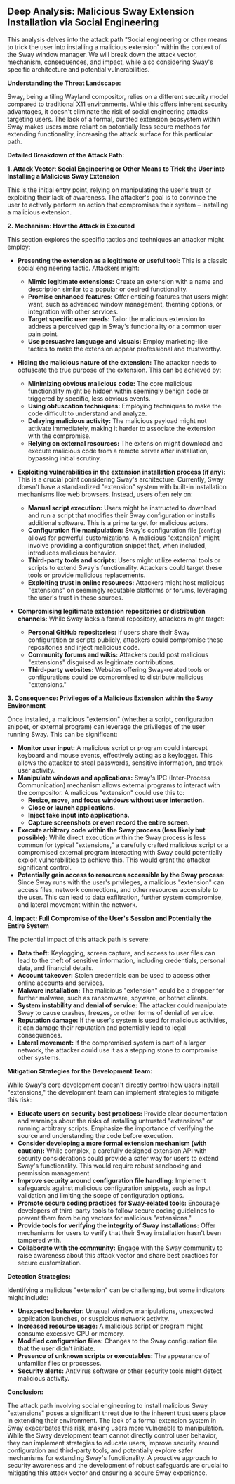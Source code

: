 ## Deep Analysis: Malicious Sway Extension Installation via Social Engineering

This analysis delves into the attack path "Social engineering or other means to trick the user into installing a malicious extension" within the context of the Sway window manager. We will break down the attack vector, mechanism, consequences, and impact, while also considering Sway's specific architecture and potential vulnerabilities.

**Understanding the Threat Landscape:**

Sway, being a tiling Wayland compositor, relies on a different security model compared to traditional X11 environments. While this offers inherent security advantages, it doesn't eliminate the risk of social engineering attacks targeting users. The lack of a formal, curated extension ecosystem within Sway makes users more reliant on potentially less secure methods for extending functionality, increasing the attack surface for this particular path.

**Detailed Breakdown of the Attack Path:**

**1. Attack Vector: Social Engineering or Other Means to Trick the User into Installing a Malicious Sway Extension**

This is the initial entry point, relying on manipulating the user's trust or exploiting their lack of awareness. The attacker's goal is to convince the user to actively perform an action that compromises their system – installing a malicious extension.

**2. Mechanism: How the Attack is Executed**

This section explores the specific tactics and techniques an attacker might employ:

* **Presenting the extension as a legitimate or useful tool:** This is a classic social engineering tactic. Attackers might:
    * **Mimic legitimate extensions:** Create an extension with a name and description similar to a popular or desired functionality.
    * **Promise enhanced features:** Offer enticing features that users might want, such as advanced window management, theming options, or integration with other services.
    * **Target specific user needs:** Tailor the malicious extension to address a perceived gap in Sway's functionality or a common user pain point.
    * **Use persuasive language and visuals:** Employ marketing-like tactics to make the extension appear professional and trustworthy.

* **Hiding the malicious nature of the extension:**  The attacker needs to obfuscate the true purpose of the extension. This can be achieved by:
    * **Minimizing obvious malicious code:**  The core malicious functionality might be hidden within seemingly benign code or triggered by specific, less obvious events.
    * **Using obfuscation techniques:**  Employing techniques to make the code difficult to understand and analyze.
    * **Delaying malicious activity:** The malicious payload might not activate immediately, making it harder to associate the extension with the compromise.
    * **Relying on external resources:** The extension might download and execute malicious code from a remote server after installation, bypassing initial scrutiny.

* **Exploiting vulnerabilities in the extension installation process (if any):** This is a crucial point considering Sway's architecture. Currently, Sway doesn't have a standardized "extension" system with built-in installation mechanisms like web browsers. Instead, users often rely on:
    * **Manual script execution:** Users might be instructed to download and run a script that modifies their Sway configuration or installs additional software. This is a prime target for malicious actors.
    * **Configuration file manipulation:**  Sway's configuration file (`config`) allows for powerful customizations. A malicious "extension" might involve providing a configuration snippet that, when included, introduces malicious behavior.
    * **Third-party tools and scripts:** Users might utilize external tools or scripts to extend Sway's functionality. Attackers could target these tools or provide malicious replacements.
    * **Exploiting trust in online resources:**  Attackers might host malicious "extensions" on seemingly reputable platforms or forums, leveraging the user's trust in these sources.

* **Compromising legitimate extension repositories or distribution channels:** While Sway lacks a formal repository, attackers might target:
    * **Personal GitHub repositories:** If users share their Sway configuration or scripts publicly, attackers could compromise these repositories and inject malicious code.
    * **Community forums and wikis:**  Attackers could post malicious "extensions" disguised as legitimate contributions.
    * **Third-party websites:**  Websites offering Sway-related tools or configurations could be compromised to distribute malicious "extensions."

**3. Consequence: Privileges of a Malicious Extension within the Sway Environment**

Once installed, a malicious "extension" (whether a script, configuration snippet, or external program) can leverage the privileges of the user running Sway. This can be significant:

* **Monitor user input:**  A malicious script or program could intercept keyboard and mouse events, effectively acting as a keylogger. This allows the attacker to steal passwords, sensitive information, and track user activity.
* **Manipulate windows and applications:**  Sway's IPC (Inter-Process Communication) mechanism allows external programs to interact with the compositor. A malicious "extension" could use this to:
    * **Resize, move, and focus windows without user interaction.**
    * **Close or launch applications.**
    * **Inject fake input into applications.**
    * **Capture screenshots or even record the entire screen.**
* **Execute arbitrary code within the Sway process (less likely but possible):** While direct execution within the Sway process is less common for typical "extensions," a carefully crafted malicious script or a compromised external program interacting with Sway could potentially exploit vulnerabilities to achieve this. This would grant the attacker significant control.
* **Potentially gain access to resources accessible by the Sway process:**  Since Sway runs with the user's privileges, a malicious "extension" can access files, network connections, and other resources accessible to the user. This can lead to data exfiltration, further system compromise, and lateral movement within the network.

**4. Impact: Full Compromise of the User's Session and Potentially the Entire System**

The potential impact of this attack path is severe:

* **Data theft:**  Keylogging, screen capture, and access to user files can lead to the theft of sensitive information, including credentials, personal data, and financial details.
* **Account takeover:** Stolen credentials can be used to access other online accounts and services.
* **Malware installation:** The malicious "extension" could be a dropper for further malware, such as ransomware, spyware, or botnet clients.
* **System instability and denial of service:**  The attacker could manipulate Sway to cause crashes, freezes, or other forms of denial of service.
* **Reputation damage:** If the user's system is used for malicious activities, it can damage their reputation and potentially lead to legal consequences.
* **Lateral movement:** If the compromised system is part of a larger network, the attacker could use it as a stepping stone to compromise other systems.

**Mitigation Strategies for the Development Team:**

While Sway's core development doesn't directly control how users install "extensions," the development team can implement strategies to mitigate this risk:

* **Educate users on security best practices:**  Provide clear documentation and warnings about the risks of installing untrusted "extensions" or running arbitrary scripts. Emphasize the importance of verifying the source and understanding the code before execution.
* **Consider developing a more formal extension mechanism (with caution):** While complex, a carefully designed extension API with security considerations could provide a safer way for users to extend Sway's functionality. This would require robust sandboxing and permission management.
* **Improve security around configuration file handling:**  Implement safeguards against malicious configuration snippets, such as input validation and limiting the scope of configuration options.
* **Promote secure coding practices for Sway-related tools:** Encourage developers of third-party tools to follow secure coding guidelines to prevent them from being vectors for malicious "extensions."
* **Provide tools for verifying the integrity of Sway installations:**  Offer mechanisms for users to verify that their Sway installation hasn't been tampered with.
* **Collaborate with the community:** Engage with the Sway community to raise awareness about this attack vector and share best practices for secure customization.

**Detection Strategies:**

Identifying a malicious "extension" can be challenging, but some indicators might include:

* **Unexpected behavior:**  Unusual window manipulations, unexpected application launches, or suspicious network activity.
* **Increased resource usage:**  A malicious script or program might consume excessive CPU or memory.
* **Modified configuration files:**  Changes to the Sway configuration file that the user didn't initiate.
* **Presence of unknown scripts or executables:**  The appearance of unfamiliar files or processes.
* **Security alerts:**  Antivirus software or other security tools might detect malicious activity.

**Conclusion:**

The attack path involving social engineering to install malicious Sway "extensions" poses a significant threat due to the inherent trust users place in extending their environment. The lack of a formal extension system in Sway exacerbates this risk, making users more vulnerable to manipulation. While the Sway development team cannot directly control user behavior, they can implement strategies to educate users, improve security around configuration and third-party tools, and potentially explore safer mechanisms for extending Sway's functionality. A proactive approach to security awareness and the development of robust safeguards are crucial to mitigating this attack vector and ensuring a secure Sway experience.
